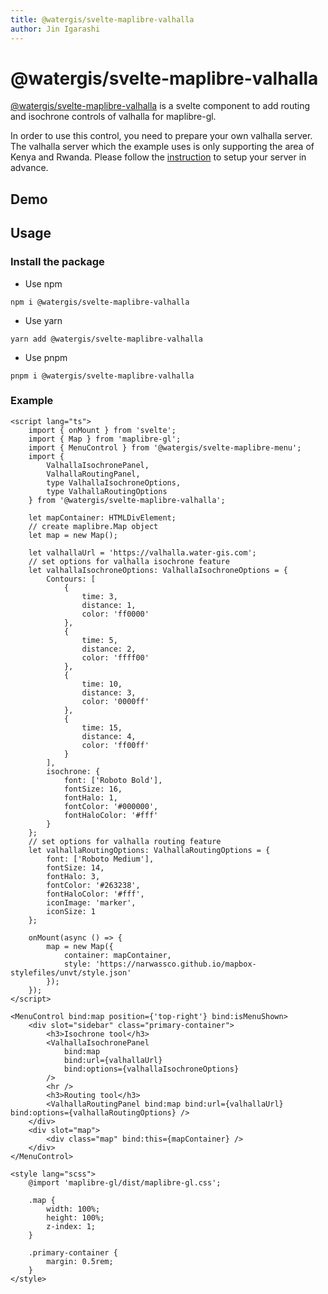 ```yaml
---
title: @watergis/svelte-maplibre-valhalla
author: Jin Igarashi
---
```


<script lang="ts">
  import ValhallaExample from "$lib/components/ValhallaExample.svelte";
</script>

# @watergis/svelte-maplibre-valhalla

[@watergis/svelte-maplibre-valhalla](https://github.com/watergis/svelte-maplibre-components/tree/main/packages/valhalla) is a svelte component to add routing and isochrone controls of valhalla for maplibre-gl.

In order to use this control, you need to prepare your own valhalla server. The valhalla server which the example uses is only supporting the area of Kenya and Rwanda. Please follow the [instruction](https://water-gis.com/en/setups/valhalla/) to setup your server in advance.

## Demo

<ValhallaExample />

## Usage

### Install the package

- Use npm

```
npm i @watergis/svelte-maplibre-valhalla
```

- Use yarn

```
yarn add @watergis/svelte-maplibre-valhalla
```

- Use pnpm

```
pnpm i @watergis/svelte-maplibre-valhalla
```

### Example

```svelte
<script lang="ts">
	import { onMount } from 'svelte';
	import { Map } from 'maplibre-gl';
	import { MenuControl } from '@watergis/svelte-maplibre-menu';
	import {
		ValhallaIsochronePanel,
		ValhallaRoutingPanel,
		type ValhallaIsochroneOptions,
		type ValhallaRoutingOptions
	} from '@watergis/svelte-maplibre-valhalla';

	let mapContainer: HTMLDivElement;
	// create maplibre.Map object
	let map = new Map();

	let valhallaUrl = 'https://valhalla.water-gis.com';
	// set options for valhalla isochrone feature
	let valhallaIsochroneOptions: ValhallaIsochroneOptions = {
		Contours: [
			{
				time: 3,
				distance: 1,
				color: 'ff0000'
			},
			{
				time: 5,
				distance: 2,
				color: 'ffff00'
			},
			{
				time: 10,
				distance: 3,
				color: '0000ff'
			},
			{
				time: 15,
				distance: 4,
				color: 'ff00ff'
			}
		],
		isochrone: {
			font: ['Roboto Bold'],
			fontSize: 16,
			fontHalo: 1,
			fontColor: '#000000',
			fontHaloColor: '#fff'
		}
	};
	// set options for valhalla routing feature
	let valhallaRoutingOptions: ValhallaRoutingOptions = {
		font: ['Roboto Medium'],
		fontSize: 14,
		fontHalo: 3,
		fontColor: '#263238',
		fontHaloColor: '#fff',
		iconImage: 'marker',
		iconSize: 1
	};

	onMount(async () => {
		map = new Map({
			container: mapContainer,
			style: 'https://narwassco.github.io/mapbox-stylefiles/unvt/style.json'
		});
	});
</script>

<MenuControl bind:map position={'top-right'} bind:isMenuShown>
	<div slot="sidebar" class="primary-container">
		<h3>Isochrone tool</h3>
		<ValhallaIsochronePanel
			bind:map
			bind:url={valhallaUrl}
			bind:options={valhallaIsochroneOptions}
		/>
		<hr />
		<h3>Routing tool</h3>
		<ValhallaRoutingPanel bind:map bind:url={valhallaUrl} bind:options={valhallaRoutingOptions} />
	</div>
	<div slot="map">
		<div class="map" bind:this={mapContainer} />
	</div>
</MenuControl>

<style lang="scss">
	@import 'maplibre-gl/dist/maplibre-gl.css';

	.map {
		width: 100%;
		height: 100%;
		z-index: 1;
	}

	.primary-container {
		margin: 0.5rem;
	}
</style>
```
